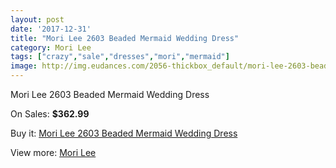```yaml
---
layout: post
date: '2017-12-31'
title: "Mori Lee 2603 Beaded Mermaid Wedding Dress"
category: Mori Lee
tags: ["crazy","sale","dresses","mori","mermaid"]
image: http://img.eudances.com/2056-thickbox_default/mori-lee-2603-beaded-mermaid-wedding-dress.jpg
---
```

Mori Lee 2603 Beaded Mermaid Wedding Dress

On Sales: **$362.99**
<a href="https://www.eudances.com/en/mori-lee/697-mori-lee-2603-beaded-mermaid-wedding-dress.html"><amp-img layout="responsive" width="600" height="600" src="//img.eudances.com/2056-thickbox_default/mori-lee-2603-beaded-mermaid-wedding-dress.jpg" alt="Mori Lee 2603 Beaded Mermaid Wedding Dress 0" /></a>
<a href="https://www.eudances.com/en/mori-lee/697-mori-lee-2603-beaded-mermaid-wedding-dress.html"><amp-img layout="responsive" width="600" height="600" src="//img.eudances.com/2060-thickbox_default/mori-lee-2603-beaded-mermaid-wedding-dress.jpg" alt="Mori Lee 2603 Beaded Mermaid Wedding Dress 1" /></a>
<a href="https://www.eudances.com/en/mori-lee/697-mori-lee-2603-beaded-mermaid-wedding-dress.html"><amp-img layout="responsive" width="600" height="600" src="//img.eudances.com/2059-thickbox_default/mori-lee-2603-beaded-mermaid-wedding-dress.jpg" alt="Mori Lee 2603 Beaded Mermaid Wedding Dress 2" /></a>
<a href="https://www.eudances.com/en/mori-lee/697-mori-lee-2603-beaded-mermaid-wedding-dress.html"><amp-img layout="responsive" width="600" height="600" src="//img.eudances.com/2058-thickbox_default/mori-lee-2603-beaded-mermaid-wedding-dress.jpg" alt="Mori Lee 2603 Beaded Mermaid Wedding Dress 3" /></a>
<a href="https://www.eudances.com/en/mori-lee/697-mori-lee-2603-beaded-mermaid-wedding-dress.html"><amp-img layout="responsive" width="600" height="600" src="//img.eudances.com/2057-thickbox_default/mori-lee-2603-beaded-mermaid-wedding-dress.jpg" alt="Mori Lee 2603 Beaded Mermaid Wedding Dress 4" /></a>

Buy it: [Mori Lee 2603 Beaded Mermaid Wedding Dress](https://www.eudances.com/en/mori-lee/697-mori-lee-2603-beaded-mermaid-wedding-dress.html "Mori Lee 2603 Beaded Mermaid Wedding Dress")

View more: [Mori Lee](https://www.eudances.com/en/9-mori-lee "Mori Lee")